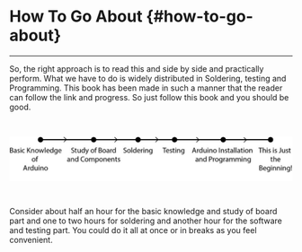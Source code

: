 # How To Go About {#how-to-go-about}

---

So, the right approach is to read this and side by side and practically perform. What we have to do is widely distributed in Soldering, testing and Programming. This book has been made in such a manner that the reader can follow the link and progress. So just follow this book and you should be good.

<br/>

<!-- Does not show up in preview but works after building -->
<p align="center">
  <img src="assets/picture_12.jpg" width="650" align="center">
</p>

<br/>


Consider about half an hour for the basic knowledge and study of board part and one to two hours for soldering and another hour for the software and testing part. You could do it all at once or in breaks as you feel convenient.
